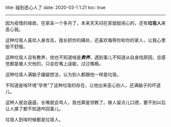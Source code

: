 title: 碰到恶心人了
date: 2020-03-1 1:21
toc: true

---
因为疫情的缘故，在家呆一个多月了，本来天天闷在家就挺闹心的，还有**垃圾人**来恶心我。

这种垃圾人喜欢人身攻击，擅长抓你的痛处，还喜欢侮辱你和你的家人，让我心里挺不舒服。

这种垃圾人没有教养，他也不知道啥是***教养***，遇到事儿不知道从自身找原因，总感觉都是被人欠他的，只会在嘴上逞能，过过嘴瘾。

这种垃圾人满脑子龌龊想法，认为别人都跟他一样是垃圾。

不知道是啥环境“孕育”了这种垃圾的存在，让他出来恶心别人，还满脑子的坏道儿。

这种人就会逼逼，长嘴就会骂人，我也算是领教了。做人留点儿口德，要不别以后让人揍了都不知道咋回事儿。

垃圾人到啥时候都是垃圾人。
